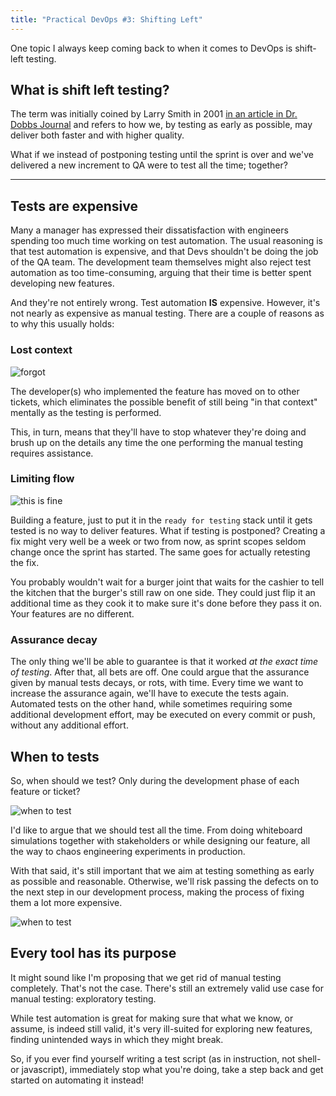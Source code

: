 ```yaml
---
title: "Practical DevOps #3: Shifting Left"
---
```


One topic I always keep coming back to when it comes to DevOps is shift-left testing. 

## What is shift left testing?
The term was initially coined by Larry Smith in 2001 [in an article in  Dr. Dobbs Journal](https://web.archive.org/web/20140810171940/http://collaboration.cmc.ec.gc.ca/science/rpn/biblio/ddj/Website/articles/DDJ/2001/0109/0109e/0109e.htm) and refers to how we, by testing as early as possible, may deliver both faster and with higher quality.

What if we instead of postponing testing until the sprint is over and we've delivered a new increment to QA were to test all the time; together?

---

## Tests are expensive
Many a manager has expressed their dissatisfaction with engineers spending too much time working on test automation. The usual reasoning is that test automation is expensive, and that Devs shouldn't be doing the job of the QA team. The development team themselves might also reject test automation as too time-consuming, arguing that their time is better spent developing new features.

And they're not entirely wrong. Test automation **IS** expensive. However, it's not nearly as expensive as manual testing. There are a couple of reasons as to why this usually holds:

### Lost context

![forgot](/images/forgot.gif)

The developer(s) who implemented the feature has moved on to other tickets, which eliminates the possible benefit of still being "in that context" mentally as the testing is performed.

This, in turn, means that they'll have to stop whatever they're doing and brush up on the details any time the one performing the manual testing requires assistance.

### Limiting flow

![this is fine](/images/this-is-fine.gif)

Building a feature, just to put it in the `ready for testing` stack until it gets tested is no way to deliver features. What if testing is postponed? Creating a fix might very well be a week or two from now, as sprint scopes seldom change once the sprint has started. The same goes for actually retesting the fix.

You probably wouldn't wait for a burger joint that waits for the cashier to tell the kitchen that the burger's still raw on one side. They could just flip it an additional time as they cook it to make sure it's done before they pass it on. Your features are no different.

### Assurance decay
The only thing we'll be able to guarantee is that it worked *at the exact time of testing*. After that, all bets are off. One could argue that the assurance given by manual tests decays, or rots, with time. Every time we want to increase the assurance again, we'll have to execute the tests again. Automated tests on the other hand, while sometimes requiring some additional development effort, may be executed on every commit or push, without any additional effort.

## When to tests
So, when should we test? Only during the development phase of each feature or ticket?

![when to test](/images/when-to-test.png)

I'd like to argue that we should test all the time. From doing whiteboard simulations together with stakeholders or while designing our feature, all the way to chaos engineering experiments in production.

With that said, it's still important that we aim at testing something as early as possible and reasonable. Otherwise, we'll risk passing the defects on to the next step in our development process, making the process of fixing them a lot more expensive.

![when to test](/images/cost-of-defects.png)

## Every tool has its purpose
It might sound like I'm proposing that we get rid of manual testing completely. That's not the case. There's still an extremely valid use case for manual testing: exploratory testing.

While test automation is great for making sure that what we know, or assume, is indeed still valid, it's very ill-suited for exploring new features, finding unintended ways in which they might break.

So, if you ever find yourself writing a test script (as in instruction, not shell- or javascript), immediately stop what you're doing, take a step back and get started on automating it instead!